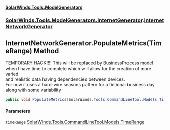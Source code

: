 #### [SolarWinds.Tools.ModelGenerators](index.md 'index')
### [SolarWinds.Tools.ModelGenerators.InternetGenerator](index.md#SolarWinds.Tools.ModelGenerators.InternetGenerator 'SolarWinds.Tools.ModelGenerators.InternetGenerator').[InternetNetworkGenerator](InternetNetworkGenerator.md 'SolarWinds.Tools.ModelGenerators.InternetGenerator.InternetNetworkGenerator')

## InternetNetworkGenerator.PopulateMetrics(TimeRange) Method

TEMPORARY HACK!!!! This will be replaced by BusinessProcess model  
when I have time to complete which will allow for the creation of more varied  
and realistic data having dependencies between devices.  
For now it uses a hard-wire seasons pattern for a fictional business day  
along with some variability

```csharp
public void PopulateMetrics(SolarWinds.Tools.CommandLineTool.Models.TimeRange timeRange);
```
#### Parameters

<a name='SolarWinds.Tools.ModelGenerators.InternetGenerator.InternetNetworkGenerator.PopulateMetrics(SolarWinds.Tools.CommandLineTool.Models.TimeRange).timeRange'></a>

`timeRange` [SolarWinds.Tools.CommandLineTool.Models.TimeRange](https://docs.microsoft.com/en-us/dotnet/api/SolarWinds.Tools.CommandLineTool.Models.TimeRange 'SolarWinds.Tools.CommandLineTool.Models.TimeRange')